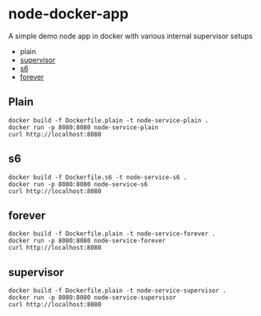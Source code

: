 # node-docker-app

A simple demo node app in docker with various internal supervisor setups

- plain
- [supervisor](http://supervisord.org/)
- [s6](https://github.com/just-containers/s6-overlay)
- [forever](https://github.com/foreverjs/forever)

## Plain

    docker build -f Dockerfile.plain -t node-service-plain .
    docker run -p 8080:8080 node-service-plain
    curl http://localhost:8080

## s6

    docker build -f Dockerfile.s6 -t node-service-s6 .
    docker run -p 8080:8080 node-service-s6
    curl http://localhost:8080

## forever

    docker build -f Dockerfile.plain -t node-service-forever .
    docker run -p 8080:8080 node-service-forever
    curl http://localhost:8080

## supervisor

    docker build -f Dockerfile.plain -t node-service-supervisor .
    docker run -p 8080:8080 node-service-supervisor
    curl http://localhost:8080

